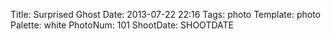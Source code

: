 Title: Surprised Ghost
Date: 2013-07-22 22:16
Tags: photo
Template: photo
Palette: white
PhotoNum: 101
ShootDate: SHOOTDATE
